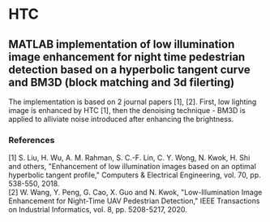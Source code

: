 # HTC
## MATLAB implementation of low illumination image enhancement for night time pedestrian detection based on a hyperbolic tangent curve and BM3D (block matching and 3d filerting)
The implementation is based on 2 journal papers [1], [2]. First, low lighting image is enhanced by HTC [1], then the denoising technique - BM3D is applied to alliviate noise introduced after enhancing the brightness.
### References
[1] S. Liu, H. Wu, A. M. Rahman, S. C.-F. Lin, C. Y. Wong, N. Kwok, H. Shi and others, "Enhancement of low illumination images based on an optimal hyperbolic
tangent profile," Computers & Electrical Engineering, vol. 70, pp. 538-550, 2018.  
[2] W. Wang, Y. Peng, G. Cao, X. Guo and N. Kwok, "Low-Illumination Image Enhancement for Night-Time UAV Pedestrian Detection," IEEE Transactions on Industrial Informatics, vol. 8, pp. 5208-5217, 2020.  

